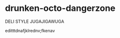 
drunken-octo-dangerzone
=======================
DELI STYLE JUGAJIGAWUGA

editttdnafjklrednv;fkenav
